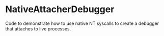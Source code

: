 # NativeAttacherDebugger
Code to demonstrate how to use native NT syscalls to create a debugger that attaches to live processes.
